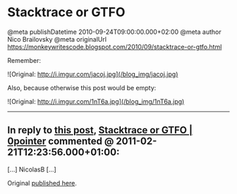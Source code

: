 # Stacktrace or GTFO

@meta publishDatetime 2010-09-24T09:00:00.000+02:00
@meta author Nico Brailovsky
@meta originalUrl https://monkeywritescode.blogspot.com/2010/09/stacktrace-or-gtfo.html

Remember:

![Original: http://i.imgur.com/jacoj.jpg](/blog_img/jacoj.jpg)

Also, because otherwise this post would be empty:

![Original: http://i.imgur.com/1nT6a.jpg](/blog_img/1nT6a.jpg)


---
## In reply to [this post](), [Stacktrace or GTFO | 0pointer](/blog_md/youfoundadeadlink.md) commented @ 2011-02-21T12:23:56.000+01:00:

[...] NicolasB [...]

Original [published here](/blog_md/2010/0924_StacktraceorGTFO.md).
